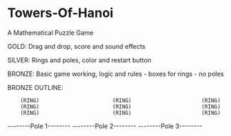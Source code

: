 # Towers-Of-Hanoi
A Mathematical Puzzle Game




GOLD: Drag and drop, score and sound effects

SILVER: Rings and poles, color and restart button

BRONZE: Basic game working, logic and rules - boxes for rings - no poles



BRONZE OUTLINE:

        (RING)                       (RING)                      (RING)
        (RING)                       (RING)                      (RING)
        (RING)                       (RING)                      (RING)
--------Pole 1--------       --------Pole 2--------      --------Pole 3--------   
